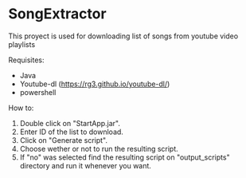 # SongExtractor
This proyect is used for downloading list of songs from youtube video playlists

Requisites:

- Java
- Youtube-dl (https://rg3.github.io/youtube-dl/)
- powershell

How to:

1. Double click on "StartApp.jar".
2. Enter ID of the list to download.
3. Click on "Generate script".
4. Choose wether or not to run the resulting script.
5. If "no" was selected find the resulting script on "output_scripts" directory and run it whenever you want.
